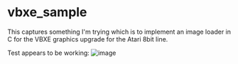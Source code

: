 # vbxe_sample
This captures something I'm trying which is to implement an image loader in C for the VBXE graphics upgrade for the Atari 8bit line.

Test appears to be working:
![image](https://github.com/user-attachments/assets/824fee36-009a-4424-ae3b-d13fabbf1d3b)


